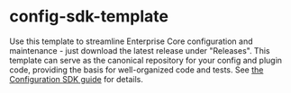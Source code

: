 # config-sdk-template

Use this template to streamline Enterprise Core configuration and maintenance - just download the latest release under "Releases". This template can serve as the canonical repository for your config and plugin code, providing the basis for well-organized code and tests. See [the Configuration SDK guide](https://socotra-generated-documentation.s3-eu-west-1.amazonaws.com/sphinx/ec/configuration/generalTopics/configurationSdk.html) for details.

